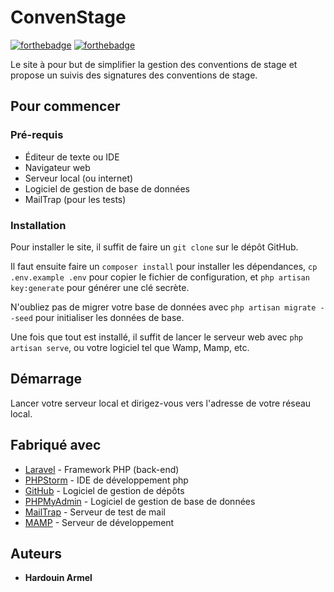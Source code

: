 # ConvenStage


[![forthebadge](http://forthebadge.com/images/badges/built-with-love.svg)](http://forthebadge.com)  [![forthebadge](http://forthebadge.com/images/badges/powered-by-electricity.svg)](http://forthebadge.com)

Le site à pour but de simplifier la gestion des conventions de stage et propose un suivis des signatures des conventions de stage.

## Pour commencer

### Pré-requis

- Éditeur de texte ou IDE
- Navigateur web
- Serveur local (ou internet)
- Logiciel de gestion de base de données
- MailTrap (pour les tests)

### Installation

Pour installer le site, il suffit de faire un `git clone` sur le dépôt GitHub.

Il faut ensuite faire un ```composer install``` pour installer les dépendances, `cp .env.example .env` pour copier le fichier de configuration, et `php artisan key:generate` pour générer une clé secrète.

N'oubliez pas de migrer votre base de données avec `php artisan migrate --seed` pour initialiser les données de base.

Une fois que tout est installé, il suffit de lancer le serveur web avec `php artisan serve`, ou votre logiciel tel que Wamp, Mamp, etc.

## Démarrage

Lancer votre serveur local et dirigez-vous vers l'adresse de votre réseau local.

## Fabriqué avec

* [Laravel](https://laravel.com) - Framework PHP (back-end)
* [PHPStorm](https://www.jetbrains.com/fr-fr/phpstorm/) - IDE de développement php
* [GitHub](https://github.com) - Logiciel de gestion de dépôts
* [PHPMyAdmin](https://www.phpmyadmin.net/) - Logiciel de gestion de base de données
* [MailTrap](https://mailtrap.io/) - Serveur de test de mail
* [MAMP](http://www.mamp.info/) - Serveur de développement

## Auteurs

* **Hardouin Armel**

